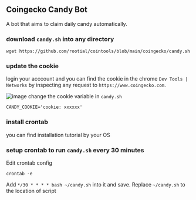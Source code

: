 ## Coingecko Candy Bot
A bot that aims to claim daily candy automatically.


### download `candy.sh` into any directory
```
wget https://github.com/rootial/cointools/blob/main/coingecko/candy.sh
```
### update the cookie
login your acccount and you can find the cookie in the chrome `Dev Tools | Networks` by inspecting any request to `https://www.coingecko.com`.

   ![image](https://user-images.githubusercontent.com/3824034/123220564-a9c66580-d500-11eb-9e74-0167cd16a4ee.png)
change the cookie variable in `candy.sh` 
  ```
CANDY_COOKIE='cookie: xxxxxx'
  ```
### install crontab 
you can find installation tutorial by your OS

### setup crontab to run `candy.sh` every 30 minutes
Edit crontab config
```
crontab -e
```
Add `*/30 * * * * bash ~/candy.sh` into it and save. Replace `~/candy.sh` to the location of script
